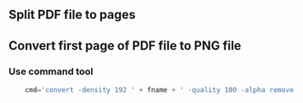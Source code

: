 ## Split PDF file to pages
## Convert first page of PDF file to PNG file
### Use command tool

``` python
	cmd='convert -density 192 ' + fname + ' -quality 100 -alpha remove ' + pngName
```

